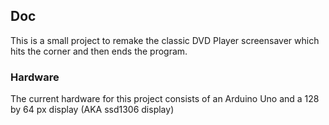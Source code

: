 ## Doc

This is a small project to remake the classic DVD Player screensaver which hits the corner and then ends the program.

### Hardware

The current hardware for this project consists of an Arduino Uno and a 128 by 64 px display (AKA ssd1306 display)

